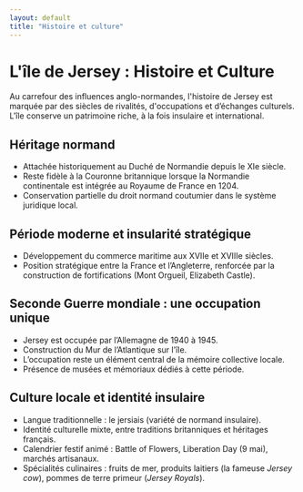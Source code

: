 ```yaml
---
layout: default
title: "Histoire et culture"
---
```


# L'île de Jersey : Histoire et Culture

Au carrefour des influences anglo-normandes, l'histoire de Jersey est marquée par des siècles de rivalités, d'occupations et d’échanges culturels. L'île conserve un patrimoine riche, à la fois insulaire et international.

## Héritage normand

- Attachée historiquement au Duché de Normandie depuis le XIe siècle.
- Reste fidèle à la Couronne britannique lorsque la Normandie continentale est intégrée au Royaume de France en 1204.
- Conservation partielle du droit normand coutumier dans le système juridique local.

## Période moderne et insularité stratégique

- Développement du commerce maritime aux XVIIe et XVIIIe siècles.
- Position stratégique entre la France et l’Angleterre, renforcée par la construction de fortifications (Mont Orgueil, Elizabeth Castle).

## Seconde Guerre mondiale : une occupation unique

- Jersey est occupée par l’Allemagne de 1940 à 1945.
- Construction du Mur de l’Atlantique sur l'île.
- L’occupation reste un élément central de la mémoire collective locale.
- Présence de musées et mémoriaux dédiés à cette période.

## Culture locale et identité insulaire

- Langue traditionnelle : le jersiais (variété de normand insulaire).
- Identité culturelle mixte, entre traditions britanniques et héritages français.
- Calendrier festif animé : Battle of Flowers, Liberation Day (9 mai), marchés artisanaux.
- Spécialités culinaires : fruits de mer, produits laitiers (la fameuse *Jersey cow*), pommes de terre primeur (*Jersey Royals*).
